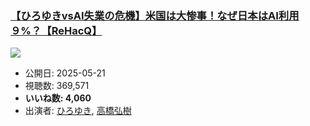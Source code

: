 ### [【ひろゆきvsAI失業の危機】米国は大惨事！なぜ日本はAI利用９%？【ReHacQ】](https://www.youtube.com/watch?v=bgEcNoD_ZIk)
[![](https://img.youtube.com/vi/bgEcNoD_ZIk/sddefault.jpg)](https://www.youtube.com/watch?v=bgEcNoD_ZIk)
-   公開日: 2025-05-21
-   視聴数: 369,571
-   **いいね数: 4,060**
-   出演者: [ひろゆき](/rehacq_fan/people/ひろゆき "wikilink"), [高橋弘樹](/rehacq_fan/people/高橋弘樹 "wikilink")
